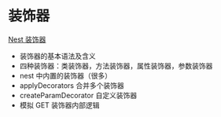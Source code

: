 # 装饰器

[Nest 装饰器](https://juejin.cn/post/7364051847177289728)

- 装饰器的基本语法及含义
- 四种装饰器：类装饰器，方法装饰器，属性装饰器，参数装饰器
- nest 中内置的装饰器（很多）
- applyDecorators 合并多个装饰器
- createParamDecorator 自定义装饰器
- 模拟 GET 装饰器内部逻辑
